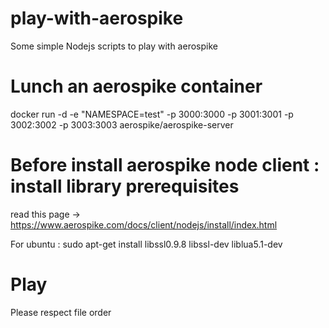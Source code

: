# play-with-aerospike
Some simple Nodejs scripts to play with aerospike

# Lunch an aerospike container
docker run -d -e "NAMESPACE=test" -p 3000:3000 -p 3001:3001 -p 3002:3002 -p 3003:3003 aerospike/aerospike-server

# Before install aerospike node client : install library prerequisites
read this page -> https://www.aerospike.com/docs/client/nodejs/install/index.html

For ubuntu : sudo apt-get install libssl0.9.8 libssl-dev liblua5.1-dev

# Play

Please respect file order

